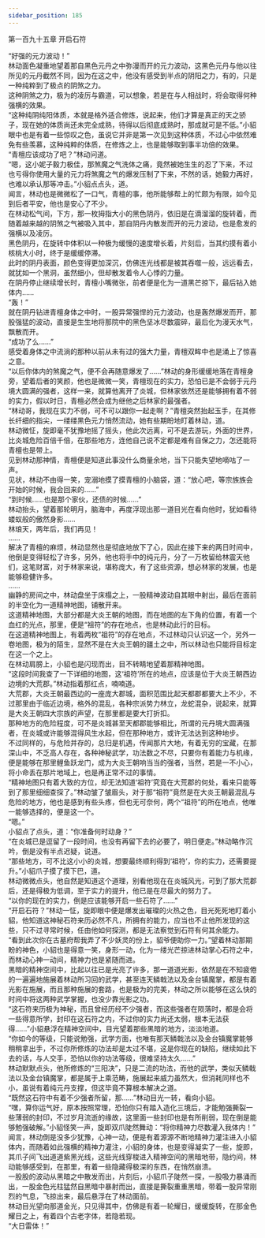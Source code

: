 ```yaml
---
sidebar_position: 185
---
```

 第一百九十五章 开启石符


“好强的元力波动！”  
林动面色凝重地望着那自黑色元丹之中弥漫而开的元力波动，这黑色元丹与他以往所见的元丹截然不同，因为在这之中，他没有感受到半点的阴阳之力，有的，只是一种纯粹到了极点的阴煞之力。  
这种阴煞之力，极为的凌厉与霸道，可以想象，若是在与人相战时，将会取得何种强横的效果。  
“这种纯阴纯阳体质，本就是格外适合修炼，说起来，他们才算是真正的天之骄子，现在她的体质尚还未完全成熟，待得以后彻底成熟时，那成就可是不低。”小貂眼中也是有着一些惊叹之色，虽说它并非是第一次见到这种体质，不过心中依然难免有些羡慕，这种纯粹的体质，在修炼之上，也是能够取到事半功倍的效果。  
“青檀应该成功了吧？”林动问道。  
“嗯，这小妮子毅力极佳，那煞魔之气洗体之痛，竟然被她生生的忍了下来，不过也亏得你使用大量的元力将煞魔之气的爆发压制了下来，不然的话，她毅力再好，也难以承认那等冲击。”小貂点点头，道。  
闻言，林动也是微微松了一口气，青檀的事，他所能够帮上的忙颇为有限，如今见到后者平安，他也是安心了不少。  
在林动松气间，下方，那一枚拇指大小的黑色阴丹，依旧是在滴溜溜的旋转着，而随着越来越的阴煞之气被吸入其中，那自阴丹内散发而开的元力波动，也是愈发的强横以及凌厉。  
黑色阴丹，在旋转中体积以一种极为缓慢的速度增长着，片刻后，当其约摸有着小核桃大小时，终于是缓缓停滞。  
此时的阴丹表面，颜色变得更加深沉，仿佛连光线都是被其吞噬一般，远远看去，就犹如一个黑洞，虽然细小，但却散发着令人心悸的力量。  
在阴丹停止继续增长时，青檀小嘴微张，前者便是化为一道黑芒掠下，最后钻入她体内……  
“轰！”  
就在阴丹钻进青檀身体之中时，一股异常强悍的元力波动，也是轰然爆发而开，那股强猛的波动，直接是生生地将那院中的黑色坚冰尽数震碎，最后化为漫天水气，飘散而开。  
“成功了么……”  
感受着身体之中流淌的那种以前从未有过的强大力量，青檀双眸中也是涌上了惊喜之意。  
“以后你体内的煞魔之气，便不会再随意爆发了……”林动的身形缓缓地落在青檀身旁，望着后者的笑颜，他也是微微一笑，青檀现在的实力，恐怕已是不会弱于元丹境大圆满的强者，这样一来，就算他离开了炎城，但林家依然还是能够拥有着不弱的实力，假以时日，青檀必然会成为继他之后林家的最强者。  
“林动哥，我现在实力不弱，可不可以跟你一起走啊？”青檀突然抬起玉手，在其修长纤细的指尖，一缕缕黑色元力悄然流动，她有些期盼地盯着林动，道。  
林动微怔，旋即毫不犹豫地摇了摇头，他此次远离，可不是去游玩，外面的世界，比炎城危险百倍千倍，在那些地方，连他自己说不定都是难有自保之力，怎还能将青檀也是带上。  
见到林动那神情，青檀便是知道此事没什么商量余地，当下只能失望地嘀咕了一声。  
见状，林动不由得一笑，宠溺地摸了摸青檀的小脑袋，道：“放心吧，等宗族族会开始的时候，我会回来的……”  
“到时候……也是那个家伙，还债的时候……”  
林动抬头，望着那轮明月，脑海中，再度浮现出那一道目光在看向他时，犹如看待蝼蚁般的傲然身影……  
林琅天，两年后，我们再见！  
……  
解决了青檀的麻烦，林动显然也是彻底地放下了心，因此在接下来的两日时间中，他倒是变得轻松了许多，另外，他也将手中的纯元丹，分了一万枚留给林震天他们，这笔财富，对于林家来说，堪称庞大，有了这些资源，想必林家的发展，也是能够稳健许多。  
……  
幽静的房间之中，林动盘坐于床榻之上，一股精神波动自其眼中射出，最后在面前的半空化为一道精神地图，铺散开来。  
这道精神地图，大部分都是大炎王朝的地图，而在地图的左下角的位置，有着一个血红的光点，那里，便是“祖符”的存在地点，也是林动此行的目标。  
在这道精神地图上，有着两枚“祖符”的存在地点，不过林动只认识这一个，另外一卷地图，极为的陌生，显然不是在大炎王朝的疆土之中，所以林动也只能将目标定在这一个之上。  
在林动肩膀上，小貂也是闪现而出，目不转睛地望着那精神地图。  
“这段时间我查了一下详细的地图，这‘祖符’所在的地点，应该是位于大炎王朝西边边境的大荒郡。”林动指着那红点，喃喃道。  
大荒郡，大炎王朝最西边的一座庞大郡城，面积范围比起天都郡都要大上不少，不过那里由于临近边境，格外的混乱，各种宗派势力林立，龙蛇混杂，说起来，就算是大炎王朝四大宗族的声望，在那里都是要大打折扣。  
那种地方的危险程度，可不是炎城甚至天都郡能够相比，所谓的元丹境大圆满强者，在炎城或许能够混得风生水起，但在那种地方，或许无法达到这种地步。  
不过同样的，与危险并存的，总归是机遇，传闻那片大地，有着无穷的宝藏，在那深山中，不乏高人存在，各种神秘武学，功法数之不尽，只要你有着能力与机缘，便是能够在那里鲤鱼跃龙门，成为大炎王朝响当当的强者，当然，若是一不小心，将小命丢在那片地域上，也是再正常不过的事情。  
“精神地图只有着大致的方位，却无法知道‘祖符’究竟在大荒郡的何处，看来只能等到了那里细细查探了。”林动皱了皱眉头，对于那“祖符”竟然是在大炎王朝最混乱与危险的地方，他也是感到有些头疼，但也无可奈何，两个“祖符”的所在地点，他唯一能够选择的，便是这一个。  
“嗯。”  
小貂点了点头，道：“你准备何时动身？”  
“在炎城已是逗留了一段时间，也没有再留下去的必要了，明日便走。”林动略作沉吟，倒是没有半点迟疑，说道。  
“那些地方，可不比这小小的炎城，想要最终顺利得到‘祖符’，你的实力，还需要提升。”小貂爪子摸了摸下巴，道。  
林动微微点头，他自然是知道这个道理，别看他现在在炎城风光，可到了那大荒郡后，还是得极为低调，至于实力的提升，他已是在尽最大的努力了。  
“以你的现在的实力，倒是应该能够开启一些石符了……”  
“开启石符？”林动一怔，旋即眼中便是爆发出璀璨的火热之色，目光死死地盯着小貂，他知道这神秘石符来历必然不凡，所拥有的能力，应当也不止他所发现的这些，只不过寻常时候，任由他如何探测，都是无法察觉到石符有何其余能力。  
“看到此次你在古墓府帮我弄了不少妖灵的份上，貂爷便助你一力。”望着林动那期盼的神色，小貂也是得意一笑，身形一动，化为一缕光芒掠进林动掌心石符之中，而林动心神一动间，精神力也是紧随而进。  
黑暗的精神空间中，比起以往已是光亮了许多，那一道道光影，依然是在不知疲倦的一遍遍地施展着林动所习回的武学，甚至连天鳞戟法以及金台镇魔掌，都是有着光影在施展，而且那种施展的套路，也是极为的完美，林动之所以能够在这么快的时间中将这两种武学掌握，也没少靠光影之功。  
“这石符来历极为神秘，而且曾经历经不少强者，而这些强者在陨落时，都是会将一些得意所学，封印在这石符之内，不过你的实力尚还太弱，根本无法获得……”小貂悬浮在精神空间中，目光望着那些黑暗的地方，淡淡地道。  
“你如今的等级，只能说勉强，武学方面，也唯有那天鳞戟法以及金台镇魔掌能够稍稍拿出手，不过你所修炼的功法却是太过不堪，这是你现在的缺陷，继续如此下去的话，与人交手，恐怕以你的功法等级，很难坚持太久……”  
林动默默点头，他所修炼的“三阳决”，只是二流的功法，而他的武学，类似天鳞戟法以及金台镇魔掌，都是属于上乘范畴，施展起来威力虽然大，但消耗同样也不小，虽说有着纯元丹支撑，但这毕竟不算根本解决之道。  
“既然这石符中有着不少强者所留，那……”林动目光一转，看向小貂。  
“嘿，算你运气好，原本按照常理，恐怕你只有踏入造化三境后，才能勉强撕裂一些薄弱的封印，不过岁月流逝的缘故，这里面一些封印也是有所削弱，现在倒是能够勉强破解。”小貂怪笑一声，旋即双爪陡然舞动：“将你精神力尽数灌入我体内！”  
闻言，林动倒是没多少犹豫，心神一动，便是有着源源不断地精神力灌注进入小貂体内，而随着如此强横的精神力灌注，小貂的身体，也是变得凝实了一些，旋即，其爪子间飞出道道紫黑光线，这些光线穿梭进入精神空间的黑暗地带，隐约间，林动能够感受到，在那里，有着一些隐藏得极深的东西，在悄然崩溃。  
一股股的波动从黑暗之中散发而出，片刻后，小貂爪子陡然一探，一股吸力暴涌而出，一股金色光柱猛然自黑暗中暴射而出，直接是撕裂重重黑暗，带着一股异常刚烈的气息，飞掠出来，最后悬浮在了林动面前。  
林动目光望向那道金光，只见得其中，仿佛是有着一轮耀日，缓缓旋转，在那金色耀日之上，有着四个古老字体，若隐若现。  
“大日雷体！”  
  
  
